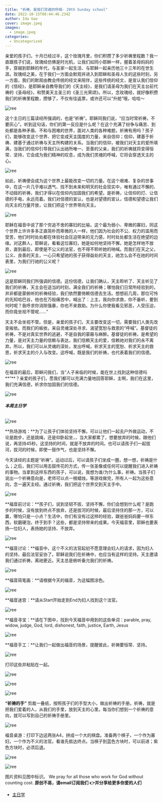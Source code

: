 ```yaml
---
title: "祈祷，是我们灵魂的呼喊- 29th Sunday school"
date: 2022-10-15T08:44:46.234Z
author: Ida Gao
cover: image.jpeg
images:
  - image.jpeg
categories:
  - Uncategorized
---
```


亲爱的孩子们，十月已经过半，这个玫瑰月里，你们积攒了多少祈祷里程数？我一直跟孩子们说，玫瑰经仿佛是时光机，让我们如同小耶稣一样，握着圣母妈妈的手，穿越到耶稣的年代，与圣家一起生活、与耶稣一起亲历他三十三年的在世生涯。玫瑰经之美，在于我们一方面会默观并进入到耶稣和圣母人生的这些时刻，另一方面，我们的默观由教会传统的经文来陪伴，这些传统的经文，是宣认我们信仰的《信经》，是耶稣亲自教导我们的《天主经》，是我们请圣母为我们在天主台前代祷的《圣母经》，和赞美天主圣三的《圣三光荣颂》。所以，念玫瑰经，就好像积攒我们的祈祷里程数，攒够了，不仅有往返票，或许还可以“升舱”哦，哈哈～

<!--more-->

  

![ree](https://static.wixstatic.com/media/55472c_9249d6b8a0de4e66b409cc080dbf6920~mv2.jpg)

  

这个主日的三篇读经所强调的，也是“祈祷”。耶稣同我们说，“应当时常祈祷，不要灰心”。听到这句话，你们的第一反应是什么呢？在这个充满了纷争与痛苦、到处都是各种矛盾、不和与困难的世界，面对人类的各种难题，祈祷有用吗？孩子们，能够改变这个世界、把它变成天主国度的力量，来自信仰；信仰，建基于祈祷、建基于通过祈祷与天主所构建的关系。当我们的信仰，被我们对天主的爱所填满，当我们的信仰引导我们认出祂所唯一、至善的父亲，我们的祈祷就将变得恒常、坚持，它会成为我们精神的叹息，成为我们灵魂的呼喊，它将会穿透天主的心。

  

![ree](https://static.wixstatic.com/media/55472c_c4f3f6fa79a44f98868f67d2b7b9ea68~mv2.jpg)

  

如此，祈祷便会成为这个世界上最能改变一切的力量。在这个艰难、复杂的世事中，在这一片几乎难以透气、找不到未来和明天的社会现实中，唯有通过不懈的、不动摇的祈祷，我们才得以在信仰内加固我们的希望。是祈祷，让信仰的灯、让信德的手电，永远亮着。我们对信德的宣认，也是对望德的宣认，信德和望德让我们向天主的力量开放，让我们把这个世界带向天主。

  

![ree](https://static.wixstatic.com/media/55472c_5bbaddef2f9c44798a55afe8bb57ea21~mv2.jpg)

  

耶稣在福音中说了那个穷追不舍的寡妇的比喻。这个最为弱小、卑微的寡妇，同这个世界上许许多多正直简朴而卑微的人一样，他们因为社会的不公、权力的滥用而受苦，他们时时处处都在体验社会压迫带来的无力感，时时处处都生活在绝望的边缘。对这群人，耶稣说，看看这位寡妇，她是如何地坚持不懈，她是怎样地不放弃，直到最后，即使是不公义的法官，也不得不聆听她的呐喊。而我们在天之父，公义、良善的天主，一心只希望祂的孩子获得益处的天主，祂怎么会不在祂的时间表里，为我们行祂的公义呢？

  

![ree](https://static.wixstatic.com/media/55472c_3b5305d7a30c49fc9760705b9632c26c~mv2.jpeg/v1/fill/w_147,h_83,al_c,q_80,usm_0.66_1.00_0.01,blur_2,enc_avif,quality_auto/55472c_3b5305d7a30c49fc9760705b9632c26c~mv2.jpeg)

  

这是耶稣同我们所强调的信德。这份信德，让我们确认，天主聆听了、天主听见了我们的祈祷，天主会在适当的时刻，满全我们的祈祷；哪怕我们日常所经验到的，并非都是蒙俯听的祈祷经验，我们依然要倚赖信德去生活。想想前几周，那位可怜的先知哈巴谷，他也在万般痛苦中，喊出了：上主，我向你求救，你不垂听，要到何时呢？我呼求你消除强暴，你也不来救助。为什么你使我看见邪恶，人受压迫，而你竟坐视不管呢……”

  

天主不会坐视不管。但是，亲爱的孩子们，天主要改变这一切，需要我们人类先改变皈依。而我们的皈依，来自灵魂深处寻求、渴望宽恕与救恩的“呼喊”。基督徒的祈祷，不是对真实世界的逃避，不是自我的蒙蔽与麻醉。基督徒的祈祷，是希望的力量，是对天主力量的信赖与表达，我们信赖天主的爱，信赖祂对我们的永不离弃。所以，我们可以从灵魂的深处，发出呼喊，祈求天主的宽恕、祈求天主的救恩，祈求天主的介入与改变。这呼喊，既是我们的祈祷，也代表着我们的信德。

  

![ree](https://static.wixstatic.com/media/55472c_1f17aac3eaca4194a6f392f7bbe80345~mv2.jpg)

  

在福音的最后，耶稣问我们，当“人子来临的时候，能在世上找到这种信德吗**”**？亲爱的孩子们，愿我们都可以充满力量地回答耶稣，主啊，我们在这里，我们充满信德，祈求你加固我们的信德。

  

![ree](https://static.wixstatic.com/media/55472c_a142418350e9489f88bc26effc797112~mv2.jpg)

  

###### **本周主日学**

######   

![ree](https://static.wixstatic.com/media/55472c_a29ae18962394c9395c5ed06f0c82439~mv2.jpeg/v1/fill/w_90,h_90,al_c,q_80,usm_0.66_1.00_0.01,blur_2,enc_avif,quality_auto/55472c_a29ae18962394c9395c5ed06f0c82439~mv2.jpeg)

**热场游戏：**为了让孩子们体验坚持不懈，可以让他们一起去户外做运动，不论是跑步，还是跳绳，还是仰卧起坐，，当大家都累了，想要放弃的时候，跟他们说，再坚持45秒。这坚持的时间，就是不放弃的时间。也可以请孩子们一起拔河，拔河的时候，即使一鼓作气，也是坚持不懈。

今天读经的主题是“祈祷”。运动过后，可以请孩子们坐成一圈，想一想，祈祷是什么；之后，我们可以用击鼓传花的方式，传一张圣像或任何可以提醒我们进入祈祷的事物。当拿到这样东西的孩子，可以说，我想为谁/为什么事，祈祷。当孩子们说出一个祈祷意向是，老师可以点一根蜡烛，等游戏做完，所有人一起为这些意向，念一遍天主经。通过祈祷，我们把这个世界交到天主手中。

  

![ree](https://static.wixstatic.com/media/55472c_7e6f3b99c56241ac96c4c7a84182e905~mv2.jpeg/v1/fill/w_68,h_36,al_c,q_80,usm_0.66_1.00_0.01,blur_2,enc_avif,quality_auto/55472c_7e6f3b99c56241ac96c4c7a84182e905~mv2.jpeg)

  

**福音前讨论：**孩子们，说到坚韧不拔、坚持不懈，你们会想到什么呢？是跑步的时候，没有放到终点不放弃，还是拔河的时候，最后坚持住的那一方，可以赢，哪怕只是一小点？生活中，你们有没有过这样的经验，跟爸爸妈妈要一样东西，软磨硬泡，终于到手？这些，都是坚持带来的成果。今天福音里，耶稣也要表扬一位妇人，表扬她的坚持、不放弃。

  

![ree](https://static.wixstatic.com/media/55472c_7b7070222e7b4767bdd77d8b29387904~mv2.jpeg/v1/fill/w_102,h_102,al_c,q_80,usm_0.66_1.00_0.01,blur_2,enc_avif,quality_auto/55472c_7b7070222e7b4767bdd77d8b29387904~mv2.jpeg)

  

**福音讨论：**福音中，这个不义的法官起初不愿意理会妇人的请求，因为妇人的坚持，最后法官妥协了。耶稣说我们在祈祷中，也应当有这样的坚持。天主邀请我们通过祈祷，离祂更近。天主总是俯听垂允我们的祈祷。

  

![ree](https://static.wixstatic.com/media/55472c_f827786a422944baac692aa6fd02e7f9~mv2.jpeg/v1/fill/w_125,h_96,al_c,q_80,usm_0.66_1.00_0.01,blur_2,enc_avif,quality_auto/55472c_f827786a422944baac692aa6fd02e7f9~mv2.jpeg)

**福音简笔画：**请根据今天的福音，为这幅图涂色。

  

![ree](https://static.wixstatic.com/media/55472c_410f9f226f4241be8e8b319b1db7fe97~mv2.png)

**福音迷宫：**请从Start开始走到End为妇人找到这个法官。

  

![ree](https://static.wixstatic.com/media/55472c_214e478aa28241fa8cc56b0220869951~mv2.jpeg/v1/fill/w_132,h_171,al_c,q_80,usm_0.66_1.00_0.01,blur_2,enc_avif,quality_auto/55472c_214e478aa28241fa8cc56b0220869951~mv2.jpeg)

  

**福音寻宝：**请在下图中，找到今天福音中用到的这些单词：parable, pray, widow, judge, God, lord, dishonest, faith, justice, Earth, Jesus

  

![ree](https://static.wixstatic.com/media/55472c_38717af109ae414bb7b9e58a4ee018f6~mv2.jpeg/v1/fill/w_102,h_159,al_c,q_80,usm_0.66_1.00_0.01,blur_2,enc_avif,quality_auto/55472c_38717af109ae414bb7b9e58a4ee018f6~mv2.jpeg)

  

**福音手工：**让我们一起做出福音的场景，提醒彼此，祈祷要恒常、坚持。

  

![ree](https://static.wixstatic.com/media/55472c_0b89682199174faa93e236030034efc2~mv2.jpeg/v1/fill/w_147,h_107,al_c,q_80,usm_0.66_1.00_0.01,blur_2,enc_avif,quality_auto/55472c_0b89682199174faa93e236030034efc2~mv2.jpeg)

打印这些并粘贴在一起。

![ree](https://static.wixstatic.com/media/55472c_d0520249b5704cf5a3ee92a1f421cdf8~mv2.png)

  

![ree](https://static.wixstatic.com/media/55472c_01f7b37b62cd45739e623842f31f2a7a~mv2.png)

  

  

![ree](https://static.wixstatic.com/media/55472c_4901b417c9e94defaf0616a83afa7f13~mv2.png)

  

**“祈祷的手”** 剪裁一叠纸，按照孩子们的手型大小，做出祈祷的手册。祈祷，就是把我们爱着的人，从我们的手里，放到天主的心里。每当你们想到一个祈祷的意向，就可以写到自己的祈祷手册里。

![ree](https://static.wixstatic.com/media/55472c_568a83060f484409b480dca4d51240df~mv2.png)

福音桌游：打印下边这两张A4，拼成一个大的棋盘。准备两个棋子，一个作为寡妇，一个作为不义的法官。看谁先抵达终点。当棋子到蓝色方块时，可以前进；紫色方块时，必须后退。

  

  

![ree](https://static.wixstatic.com/media/55472c_ad0566526cf54da296dcbcbd8e82cc55~mv2.png)

  

![ree](https://static.wixstatic.com/media/55472c_a984510cf9d843f081a46b57e8f8d62a~mv2.png)

  

图片资料见图中标识。 We pray for all those who work for God without counting cost. **原创不易，请email订阅我们** **👉并分享给更多你爱的人们**  

  

  

  

*   [主日学](https://www.urloveinme.com/首頁/categories/主日学)
